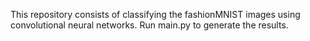 This repository consists of classifying the fashionMNIST images using convolutional neural networks. Run main.py to generate the results.
